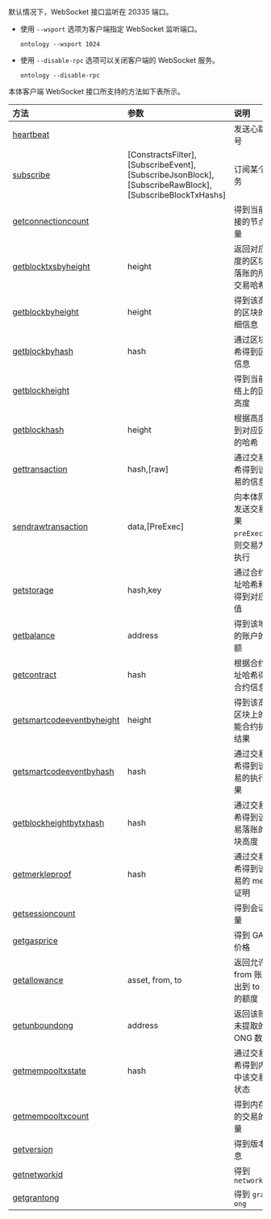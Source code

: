 

默认情况下，WebSocket 接口监听在 20335 端口。

- 使用 `--wsport` 选项为客户端指定 WebSocket 监听端口。

  ```shell
  ontology --wsport 1024
  ```

- 使用 `--disable-rpc` 选项可以关闭客户端的 WebSocket 服务。

  ```shell
  ontology --disable-rpc
  ```

本体客户端 WebSocket 接口所支持的方法如下表所示。

| 方法 | 参数 | 说明                                                 |
| :---| :---| :---|
| [heartbeat](#1-heartbeat) |  | 发送心跳信号 |
| [subscribe](#2-subscribe) | [ConstractsFilter],[SubscribeEvent],[SubscribeJsonBlock],[SubscribeRawBlock],[SubscribeBlockTxHashs] | 订阅某个服务 |
| [getconnectioncount](#3-getconnectioncount) |  | 得到当前连接的节点数量 |
| [getblocktxsbyheight](#4-getblocktxsbyheight) | height | 返回对应高度的区块中落账的所有交易哈希 |
| [getblockbyheight](#5-getblockbyheight) | height | 得到该高度的区块的详细信息 |
| [getblockbyhash](#6-getblockbyhash) | hash | 通过区块哈希得到区块信息 |
| [getblockheight](#7-getblockheight) |  | 得到当前网络上的区块高度 |
| [getblockhash](#8-getblockhash) | height | 根据高度得到对应区块的哈希 |
| [gettransaction](#9-gettransaction) | hash,[raw] | 通过交易哈希得到该交易的信息 |
| [sendrawtransaction](#10-sendrawtransaction) | data,[PreExec] | 向本体网络发送交易, 如果 `preExec=1`，则交易为预执行 |
| [getstorage](#11-getstorage) | hash,key | 通过合约地址哈希和键得到对应的值 |
| [getbalance](#12-getbalance) | address | 得到该地址的账户的余额 |
| [getcontract](#13-getcontract) | hash | 根据合约地址哈希得到合约信息 |
| [getsmartcodeeventbyheight](#14-getsmartcodeeventbyheight) | height | 得到该高度区块上的智能合约执行结果 |
| [getsmartcodeeventbyhash](#15-getsmartcodeeventbyhash) | hash | 通过交易哈希得到该交易的执行结果 |
| [getblockheightbytxhash](#16-getblockheightbytxhash) | hash | 通过交易哈希得到该交易落账的区块高度 |
| [getmerkleproof](#17-getmerkleproof) | hash | 通过交易哈希得到该交易的 merkle 证明 |
| [getsessioncount](#18-getsessioncount) |  | 得到会话数量 |
| [getgasprice](#19-getgasprice) |  | 得到 GAS 的价格 |
| [getallowance](#20-getallowance) | asset, from, to | 返回允许从 from 账户转出到 to 账户的额度 |
| [getunboundong](#21-getunboundong) | address | 返回该账户未提取的ONG 数量 |
| [getmempooltxstate](#22-getmempooltxstate) | hash | 通过交易哈希得到内存中该交易的状态 |
| [getmempooltxcount](#23-getmempooltxcount) |  | 得到内存中的交易的数量 |
| [getversion](#24-getversion) |  | 得到版本信息 |
| [getnetworkid](#25-getnetworkid) |  | 得到 `network id` |
| [getgrantong](#26-getgrantong) |  | 得到 `grant ong` |

